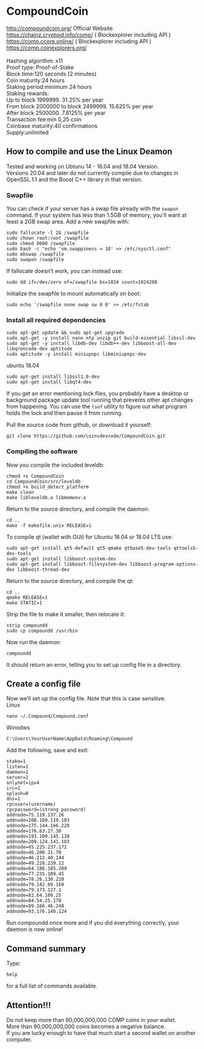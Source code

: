 
# CompoundCoin


http://compoundcoin.org/            Official Website <br>
https://chainz.cryptoid.info/comp/  ( Blockexplorer including API )<br>
https://comp.ccore.online/          ( Blockexplorer including API )<br>
https://comp.coinexplorers.org/     
<br>
Hashing algorithm: x11<br>
Proof type: Proof-of-Stake<br>
Block time:120 seconds (2 minutes)<br>
Coin maturity:24 hours<br>
Staking period:minimum 24 hours<br>
Staking rewards:<br>
Up to block 1999999. 31.25% per year<br>
From block 2000000 to block 2499999. 15.625% per year<br>
After block 2500000. 7.8125% per year<br>
Transaction fee:min 0,25 coin<br>
Coinbase maturity:40 confirmations<br>
Supply:unlimited<br>


## How to compile and use the Linux Deamon
Tested and working on Ubtunu 14 - 16.04 and 18.04 Version.<br>
Versions 20.04 and later do not currently compile due to changes in OpenSSL 1.1
and the Boost C++ library in that version.

### Swapfile

You can check if your server has a swap file already with the ```swapon``` command.  If your system has less than 1.5GB of memory, you'll want at least a 2GB swap area.  Add a new swapfile with:
```
sudo fallocate -l 2G /swapfile
sudo chown root:root /swapfile
sudo chmod 0600 /swapfile
sudo bash -c "echo 'vm.swappiness = 10' >> /etc/sysctl.conf"
sudo mkswap /swapfile
sudo swapon /swapfile
```
If fallocate doesn’t work, you can instead use:
```
sudo dd if=/dev/zero of=/swapfile bs=1024 count=1024288
```
Initialize the swapfile to mount automatically on boot:
```
sudo echo '/swapfile none swap sw 0 0' >> /etc/fstab
```

### Install all required dependencies

```
sudo apt-get update && sudo apt-get upgrade
sudo apt-get -y install nano ntp unzip git build-essential libssl-dev
sudo apt-get -y install libdb-dev libdb++-dev libboost-all-dev libqrencode-dev aptitude
sudo aptitude -y install miniupnpc libminiupnpc-dev
```
ubuntu 18.04
```
sudo apt-get install libssl1.0-dev
sudo apt-get install libqt4-dev
```

If you get an error mentioning lock files, you probably have a desktop or background package update tool running that prevents other apt changes from happening.  You can use the ```lsof``` utility to figure out what program holds the lock and then pause it from running.

Pull the source code from github, or download it yourself:
```
git clone https://github.com/coinsdevcode/CompoundCoin.git
```

### Compiling the software

Now you compile the included leveldb:
```
chmod +x CompoundCoin
cd CompoundCoin/src/leveldb
chmod +x build_detect_platform
make clean
make libleveldb.a libmemenv.a
```
Return to the source directory, and compile the daemon:
```
cd ..
make -f makefile.unix RELEASE=1
```
To compile qt (wallet with GUI) for Ubuntu 16.04 or 18.04 LTS use:
```
sudo apt-get install qt5-default qt5-qmake qtbase5-dev-tools qttools5-dev-tools
sudo apt-get install libboost-system-dev
sudo apt-get install libboost-filesystem-dev libboost-program-options-dev libboost-thread-dev
```
Return to the source directory, and compile the qt:
```
cd ..
qmake RELEASE=1
make STATIC=1
```
Strip the file to make it smaller, then relocate it:
```
strip compoundd
sudo cp compoundd /usr/bin
```
Now run the daemon:
```
compoundd
```
It should return an error, telling you to set up config file in a directory. 

## Create a config file

Now we’ll set up the config file. Note that this is case sensitive.<br>
Linux
```
nano ~/.Compound/Compound.conf
```
Winodws
```
C:\Users\YourUserName\AppData\Roaming\Compound
```
Add the following, save and exit:
```
stake=1
listen=1
daemon=1
server=1
onlynet=ipv4
irc=1
splash=0
dns=1
rpcuser=(username)
rpcpassword=(strong password)
addnode=75.119.137.26
addnode=108.160.119.103
addnode=175.144.166.220
addnode=176.63.27.30
addnode=193.109.145.138
addnode=209.124.141.103
addnode=45.225.237.172
addnode=46.200.21.70
addnode=46.212.40.144
addnode=49.228.239.12
addnode=64.188.185.209
addnode=77.235.109.45
addnode=78.26.130.220
addnode=79.142.69.160
addnode=79.173.127.1
addnode=82.64.109.25
addnode=84.54.25.178
addnode=89.166.46.248
addnode=93.176.148.124
```
Run compoundd once more and if you did everything correctly, your daemon is now online! 
## Command summary
Type:
```
help
```
for a full list of commands available.
## Attention!!!<br>
Do not keep more than 90,000,000,000 COMP coins in your wallet.<br>
More than 90,000,000,000 coins becomes a negative balance.<br>
If you are lucky enough to have that much start a second wallet on another computer.

